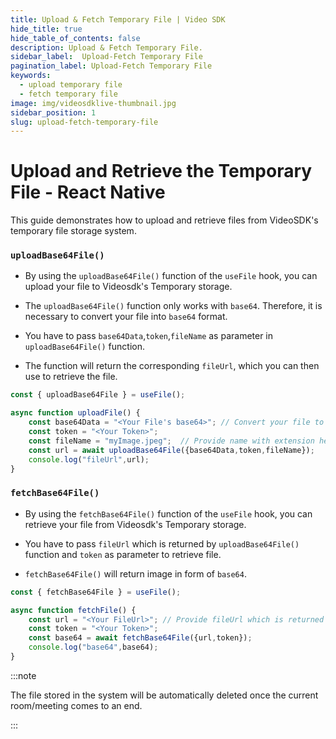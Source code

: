 ```yaml
---
title: Upload & Fetch Temporary File | Video SDK
hide_title: true
hide_table_of_contents: false
description: Upload & Fetch Temporary File.
sidebar_label:  Upload-Fetch Temporary File
pagination_label: Upload-Fetch Temporary File
keywords:
  - upload temporary file
  - fetch temporary file
image: img/videosdklive-thumbnail.jpg
sidebar_position: 1
slug: upload-fetch-temporary-file
---
```


# Upload and Retrieve the Temporary File - React Native

This guide demonstrates how to upload and retrieve files from VideoSDK's temporary file storage system.
 

### `uploadBase64File()`

- By using the `uploadBase64File()` function of the `useFile` hook, you can upload your file to Videosdk's Temporary storage.

- The `uploadBase64File()` function only works with `base64`. Therefore, it is necessary to convert your file into `base64` format.

- You have to pass `base64Data`,`token`,`fileName` as parameter in `uploadBase64File()` function.

- The function will return the corresponding `fileUrl`, which you can then use to retrieve the file.

```js
const { uploadBase64File } = useFile();

async function uploadFile() {
    const base64Data = "<Your File's base64>"; // Convert your file to base64 and pass here 
    const token = "<Your Token>";
    const fileName = "myImage.jpeg";  // Provide name with extension here
    const url = await uploadBase64File({base64Data,token,fileName});
    console.log("fileUrl",url);
}
```

### `fetchBase64File()`

- By using the `fetchBase64File()` function of the `useFile` hook, you can retrieve your file from Videosdk's Temporary storage.

- You have to pass `fileUrl` which is returned by `uploadBase64File()` function and `token` as parameter to retrieve file.

- `fetchBase64File()` will return image in form of `base64`.

```js
const { fetchBase64File } = useFile();

async function fetchFile() {
    const url = "<Your FileUrl>"; // Provide fileUrl which is returned by uploadBase64File()
    const token = "<Your Token>";
    const base64 = await fetchBase64File({url,token});
    console.log("base64",base64);
}
```

:::note

The file stored in the system will be automatically deleted once the current room/meeting comes to an end.

:::



